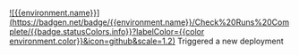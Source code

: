 [![{{environment.name}}](https://badgen.net/badge/{{environment.name}}/Check%20Runs%20Complete/{{badge.statusColors.info}}?labelColor={{color environment.color}}&icon=github&scale=1.2)]({{prdeployPortalUrl}}/{{owner}}/{{repo}}?environment={{environment.name}} 'Open the queue')
Triggered a new deployment
